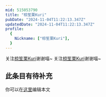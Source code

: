 ```yaml
---
mid: 515053790
title: "椋笙栗Kuri"
pubDate: "2024-11-04T11:22:13.347Z"
updatedDate: "2024-11-04T11:22:13.347Z"
profile:
  {
    Nickname: ["椋笙栗Kuri"],
  }
---
```


关注[椋笙栗Kuri](https://space.bilibili.com/515053790)谢谢喵~ 关注[椋笙栗Kuri](https://space.bilibili.com/515053790)谢谢喵~

## 此条目有待补充
你可以在[这里](https://github.com/Yuhanawa/VTuber.ICU/edit/master/src/content/v/椋笙栗Kuri/index.md)编辑本文
